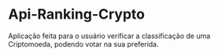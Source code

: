 # Api-Ranking-Crypto
Aplicação feita para o usuário verificar a classificação de uma Criptomoeda, podendo votar na sua preferida.
